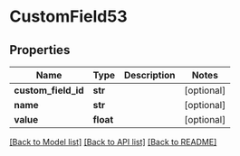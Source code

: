 # CustomField53

## Properties
Name | Type | Description | Notes
------------ | ------------- | ------------- | -------------
**custom_field_id** | **str** |  | [optional] 
**name** | **str** |  | [optional] 
**value** | **float** |  | [optional] 

[[Back to Model list]](../README.md#documentation-for-models) [[Back to API list]](../README.md#documentation-for-api-endpoints) [[Back to README]](../README.md)



